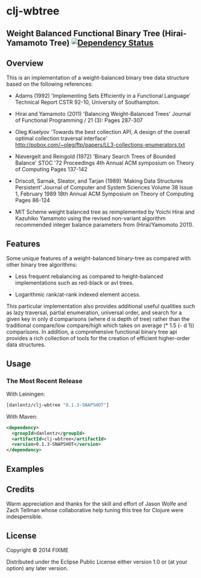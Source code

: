 # clj-wbtree

Weight Balanced Functional Binary Tree (Hirai-Yamamoto Tree)
[![Dependency Status](https://www.versioneye.com/user/projects/54d1e1b73ca0840b19000070/badge.svg?style=flat)](https://www.versioneye.com/user/projects/54d1e1b73ca0840b19000070)
------

## Overview


This is an implementation of a weight-balanced binary tree data
 structure based on the following references:

-  Adams (1992)
    'Implementing Sets Efficiently in a Functional Language'
    Technical Report CSTR 92-10, University of Southampton.

-  Hirai and Yamamoto (2011)
    'Balancing Weight-Balanced Trees'
    Journal of Functional Programming / 21 (3):
    Pages 287-307

-  Oleg Kiselyov
    'Towards the best collection API, A design of the overall optimal
    collection traversal interface'
    <http://pobox.com/~oleg/ftp/papers/LL3-collections-enumerators.txt>

-  Nievergelt and Reingold (1972)
    'Binary Search Trees of Bounded Balance'
    STOC '72 Proceedings
    4th Annual ACM symposium on Theory of Computing
    Pages 137-142 

-  Driscoll, Sarnak, Sleator, and Tarjan (1989)
    'Making Data Structures Persistent'
    Journal of Computer and System Sciences Volume 38 Issue 1, February 1989
    18th Annual ACM Symposium on Theory of Computing
    Pages 86-124

-  MIT Scheme weight balanced tree as reimplemented by Yoichi Hirai
    and Kazuhiko Yamamoto using the revised non-variant algorithm recommended
    integer balance parameters from (Hirai/Yamomoto 2011).

## Features

Some unique features of a weight-balanced binary-tree as compared with
other binary tree algorithms:


- Less frequent rebalancing as compared to height-balanced
  implementations such as red-black or avl trees.

- Logarithmic rank/at-rank indexed element access.


This particular implementation also provides additional useful
qualities such as lazy traversal, partial enumeration, universal order,
and search for a given key in only d comparisons (where d is depth of
tree) rather than the traditional compare/low compare/high which takes
on average (* 1.5 (- d 1)) comparisons.  In addition, a comprehensive
functional binary tree api provides a rich collection of tools
for the creation of efficient higher-order data structures.


## Usage

### The Most Recent Release

With Leiningen:

```clj
[danlentz/clj-wbtree "0.1.3-SNAPSHOT"]
```

With Maven:

```xml
<dependency>
  <groupId>danlentz</groupId>
  <artifactId>clj-wbtree</artifactId>
  <version>0.1.3-SNAPSHOT</version>
</dependency>
```

## Examples

## Credits

Warm appreciation and thanks for the skill and effort of Jason Wolfe and
Zach Tellman whose collaborative help tuning this tree for Clojure were
indespensible.

## License

Copyright © 2014 FIXME

Distributed under the Eclipse Public License either version 1.0 or (at
your option) any later version.
